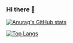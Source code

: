 ### Hi there 👋

[![Anurag's GitHub stats](https://github-readme-stats.vercel.app/api?username=omooooori)](https://github.com/anuraghazra/github-readme-stats)

[![Top Langs](https://github-readme-stats.vercel.app/api/top-langs/?username=omooooori)](https://github.com/anuraghazra/github-readme-stats)

<!--
**omooooori/omooooori** is a ✨ _special_ ✨ repository because its `README.md` (this file) appears on your GitHub profile.

Here are some ideas to get you started:

- 🔭 I’m currently working on ...
- 🌱 I’m currently learning ...
- 👯 I’m looking to collaborate on ...
- 🤔 I’m looking for help with ...
- 💬 Ask me about ...
- 📫 How to reach me: ...
- 😄 Pronouns: ...
- ⚡ Fun fact: ...
-->
